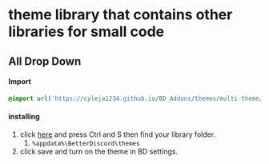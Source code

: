 # theme library that contains other libraries for small code
## All Drop Down
#### Import

```css
@import url('https://cyleja1234.github.io/BD_Addons/themes/multi-theme/All-DropDown.style.css');
```

#### installing
1. click [here](https://cyleja1234.github.io/BD_Addons/themes/multi-theme/All-DropDown.style.css) and press Ctrl and S then find your library folder. 
    1.  `%appdata%\BetterDiscord\themes`
2. click save and turn on the theme in BD settings.
